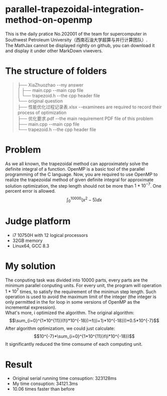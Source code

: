 # parallel-trapezoidal-integration-method-on-openmp  
This is the daily pratice No.202001 of the team for supercomputer in Southwest Petroleum University（西南石油大学超算与并行计算团队）.  
The MathJax cannot be displayed rightly on github, you can download it and display it under other MarkDown viwevers.  
# The structure of folders
> ├── XiaZhuozhao  --my answer  
> │   ├── main.cpp  --main cpp file  
> │   └── trapezoid.h  --the cpp header file  
> └── original question  
>     ├── 性能优化过程记录表.xlsx --examinees are required to record their process of optimization  
>     ├── 优化要求.pdf --the main requirement PDF file of this problem  
>     ├── main.cpp --main cpp file  
>     └── trapezoid.h --the cpp header file  
# Problem
As we all known, the trapezoidal method can approximately solve the definite integral of a function. OpenMP is a basic tool of the parallel programming of the C language. Now, you are required to use OpenMP to realize the trapezoidal method of given definite integral for approximate solution optimization, the step length should not be more than $1*10^{-7}$. One percent error is allowed.  
$$\int_0^{10000}(x^2-5)dx$$
# Judge platform
* i7 10750H with 12 logical processors
* 32GB memory
* Linux64, GCC 8.3
# My solution
The conputing task was divided into 10000 parts, every parts are the minimum parallel conputing units. For every unit, the program will operation $1*10^7$ times, to satisfy the requirement of the minimun step length. Such operation is used to avoid the maximum limit of the integer (the integer is only permitted in the for loop in some versions of OpenMP as the incremental expression).  
What's more, i optimized the algorithm. The original algorithm:
$$\sum_{i=0}^{1*10^{11}}(f(i*10^{-18})+f((i+1)*10^{-18}))*0.5*10^{-7}$$
After algorithm optimizatiom, we could just calculate:  
$$10^{-7}*\sum_{i=0}^{1*10^{11}}f(i*10^{-18})$$
It significantly reduced the time comsume of each computing unit.  
# Result
* Original serial running time consuption: 323128ms
* My time consuption: 34121.3ms
* 10.06 times faster than before
